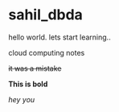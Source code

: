 # sahil_dbda
hello world. lets start learning..

cloud computing notes

~~it was a mistake~~ 

**This is bold** 

*hey you*
